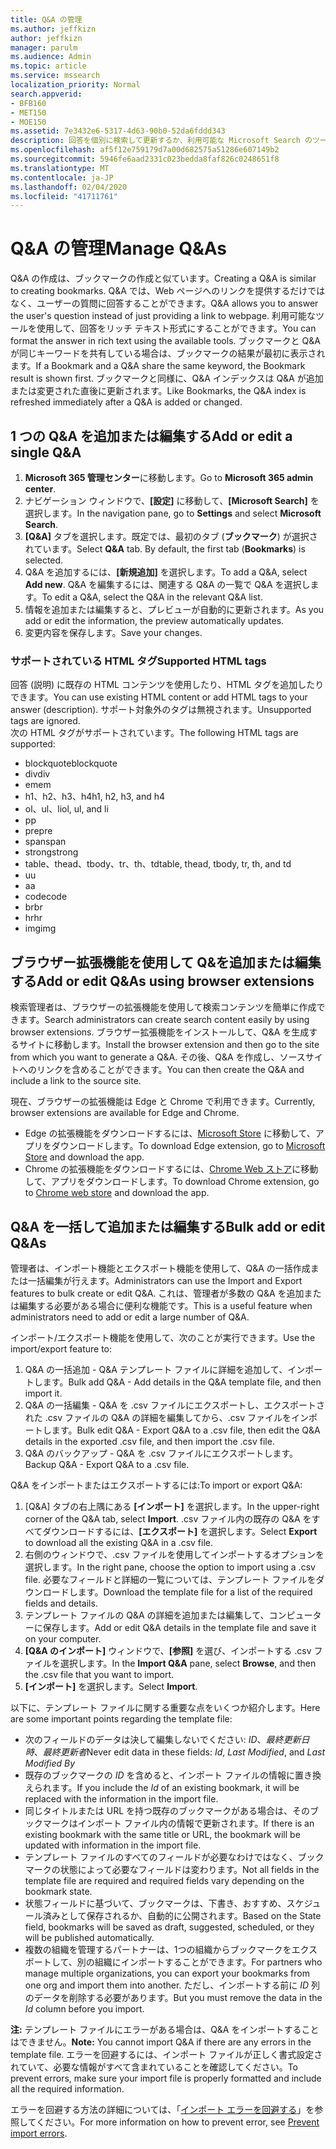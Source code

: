 ```yaml
---
title: Q&A の管理
ms.author: jeffkizn
author: jeffkizn
manager: parulm
ms.audience: Admin
ms.topic: article
ms.service: mssearch
localization_priority: Normal
search.appverid:
- BFB160
- MET150
- MOE150
ms.assetid: 7e3432e6-5317-4d63-90b0-52da6fddd343
description: 回答を個別に検索して更新するか、利用可能な Microsoft Search のツールを使用して一括ですべての回答を編集します
ms.openlocfilehash: af5f12e759179d7a00d682575a51286e607149b2
ms.sourcegitcommit: 5946fe6aad2331c023bedda8faf826c0248651f8
ms.translationtype: MT
ms.contentlocale: ja-JP
ms.lasthandoff: 02/04/2020
ms.locfileid: "41711761"
---
```

# <a name="manage-qas"></a><span data-ttu-id="056c6-103">Q&A の管理</span><span class="sxs-lookup"><span data-stu-id="056c6-103">Manage Q&As</span></span>

<span data-ttu-id="056c6-104">Q&A の作成は、ブックマークの作成と似ています。</span><span class="sxs-lookup"><span data-stu-id="056c6-104">Creating a Q&A is similar to creating bookmarks.</span></span> <span data-ttu-id="056c6-105">Q&A では、Web ページへのリンクを提供するだけではなく、ユーザーの質問に回答することができます。</span><span class="sxs-lookup"><span data-stu-id="056c6-105">Q&A allows you to answer the user's question instead of just providing a link to webpage.</span></span> <span data-ttu-id="056c6-106">利用可能なツールを使用して、回答をリッチ テキスト形式にすることができます。</span><span class="sxs-lookup"><span data-stu-id="056c6-106">You can format the answer in rich text using the available tools.</span></span> <span data-ttu-id="056c6-107">ブックマークと Q&A が同じキーワードを共有している場合は、ブックマークの結果が最初に表示されます。</span><span class="sxs-lookup"><span data-stu-id="056c6-107">If a Bookmark and a Q&A share the same keyword, the Bookmark result is shown first.</span></span> <span data-ttu-id="056c6-108">ブックマークと同様に、Q&A インデックスは Q&A が追加または変更された直後に更新されます。</span><span class="sxs-lookup"><span data-stu-id="056c6-108">Like Bookmarks, the Q&A index is refreshed immediately after a Q&A is added or changed.</span></span>

## <a name="add-or-edit-a-single-qa"></a><span data-ttu-id="056c6-109">1 つの Q&A を追加または編集する</span><span class="sxs-lookup"><span data-stu-id="056c6-109">Add or edit a single Q&A</span></span>

1. <span data-ttu-id="056c6-110">**Microsoft 365 管理センター**に移動します。</span><span class="sxs-lookup"><span data-stu-id="056c6-110">Go to **Microsoft 365 admin center**.</span></span>
1. <span data-ttu-id="056c6-111">ナビゲーション ウィンドウで、**[設定]** に移動して、**[Microsoft Search]** を選択します。</span><span class="sxs-lookup"><span data-stu-id="056c6-111">In the navigation pane, go to **Settings** and select **Microsoft Search**.</span></span>
1. <span data-ttu-id="056c6-112">**[Q&A]** タブを選択します。既定では、最初のタブ (**ブックマーク**) が選択されています。</span><span class="sxs-lookup"><span data-stu-id="056c6-112">Select **Q&A** tab. By default, the first tab (**Bookmarks**) is selected.</span></span>
1. <span data-ttu-id="056c6-113">Q&A を追加するには、**[新規追加]** を選択します。</span><span class="sxs-lookup"><span data-stu-id="056c6-113">To add a Q&A, select **Add new**.</span></span>
<span data-ttu-id="056c6-114">Q&A を編集するには、関連する Q&A の一覧で Q&A を選択します。</span><span class="sxs-lookup"><span data-stu-id="056c6-114">To edit a Q&A, select the Q&A in the relevant Q&A list.</span></span>
1. <span data-ttu-id="056c6-115">情報を追加または編集すると、プレビューが自動的に更新されます。</span><span class="sxs-lookup"><span data-stu-id="056c6-115">As you add or edit the information, the preview automatically updates.</span></span>
1. <span data-ttu-id="056c6-116">変更内容を保存します。</span><span class="sxs-lookup"><span data-stu-id="056c6-116">Save your changes.</span></span>

### <a name="supported-html-tags"></a><span data-ttu-id="056c6-117">サポートされている HTML タグ</span><span class="sxs-lookup"><span data-stu-id="056c6-117">Supported HTML tags</span></span>

<span data-ttu-id="056c6-118">回答 (説明) に既存の HTML コンテンツを使用したり、HTML タグを追加したりできます。</span><span class="sxs-lookup"><span data-stu-id="056c6-118">You can use existing HTML content or add HTML tags to your answer (description).</span></span> <span data-ttu-id="056c6-119">サポート対象外のタグは無視されます。</span><span class="sxs-lookup"><span data-stu-id="056c6-119">Unsupported tags are ignored.</span></span>  
<span data-ttu-id="056c6-120">次の HTML タグがサポートされています。</span><span class="sxs-lookup"><span data-stu-id="056c6-120">The following HTML tags are supported:</span></span>

- <span data-ttu-id="056c6-121">blockquote</span><span class="sxs-lookup"><span data-stu-id="056c6-121">blockquote</span></span>
- <span data-ttu-id="056c6-122">div</span><span class="sxs-lookup"><span data-stu-id="056c6-122">div</span></span>
- <span data-ttu-id="056c6-123">em</span><span class="sxs-lookup"><span data-stu-id="056c6-123">em</span></span>
- <span data-ttu-id="056c6-124">h1、h2、h3、h4</span><span class="sxs-lookup"><span data-stu-id="056c6-124">h1, h2, h3, and h4</span></span>
- <span data-ttu-id="056c6-125">ol、ul、li</span><span class="sxs-lookup"><span data-stu-id="056c6-125">ol, ul, and li</span></span>
- <span data-ttu-id="056c6-126">p</span><span class="sxs-lookup"><span data-stu-id="056c6-126">p</span></span>
- <span data-ttu-id="056c6-127">pre</span><span class="sxs-lookup"><span data-stu-id="056c6-127">pre</span></span>
- <span data-ttu-id="056c6-128">span</span><span class="sxs-lookup"><span data-stu-id="056c6-128">span</span></span>
- <span data-ttu-id="056c6-129">strong</span><span class="sxs-lookup"><span data-stu-id="056c6-129">strong</span></span>
- <span data-ttu-id="056c6-130">table、thead、tbody、tr、th、td</span><span class="sxs-lookup"><span data-stu-id="056c6-130">table, thead, tbody, tr, th, and td</span></span>
- <span data-ttu-id="056c6-131">u</span><span class="sxs-lookup"><span data-stu-id="056c6-131">u</span></span>
- <span data-ttu-id="056c6-132">a</span><span class="sxs-lookup"><span data-stu-id="056c6-132">a</span></span>
- <span data-ttu-id="056c6-133">code</span><span class="sxs-lookup"><span data-stu-id="056c6-133">code</span></span>
- <span data-ttu-id="056c6-134">br</span><span class="sxs-lookup"><span data-stu-id="056c6-134">br</span></span>
- <span data-ttu-id="056c6-135">hr</span><span class="sxs-lookup"><span data-stu-id="056c6-135">hr</span></span>
- <span data-ttu-id="056c6-136">img</span><span class="sxs-lookup"><span data-stu-id="056c6-136">img</span></span>

## <a name="add-or-edit-qas-using-browser-extensions"></a><span data-ttu-id="056c6-137">ブラウザー拡張機能を使用して Q&を追加または編集する</span><span class="sxs-lookup"><span data-stu-id="056c6-137">Add or edit Q&As using browser extensions</span></span>

<span data-ttu-id="056c6-138">検索管理者は、ブラウザーの拡張機能を使用して検索コンテンツを簡単に作成できます。</span><span class="sxs-lookup"><span data-stu-id="056c6-138">Search administrators can create search content easily by using browser extensions.</span></span> <span data-ttu-id="056c6-139">ブラウザー拡張機能をインストールして、Q&A を生成するサイトに移動します。</span><span class="sxs-lookup"><span data-stu-id="056c6-139">Install the browser extension and then go to the site from which you want to generate a Q&A.</span></span> <span data-ttu-id="056c6-140">その後、Q&A を作成し、ソースサイトへのリンクを含めることができます。</span><span class="sxs-lookup"><span data-stu-id="056c6-140">You can then create the Q&A and include a link to the source site.</span></span>

<span data-ttu-id="056c6-141">現在、ブラウザーの拡張機能は Edge と Chrome で利用できます。</span><span class="sxs-lookup"><span data-stu-id="056c6-141">Currently, browser extensions are available for Edge and Chrome.</span></span>

- <span data-ttu-id="056c6-142">Edge の拡張機能をダウンロードするには、[Microsoft Store](https://www.microsoft.com/p/microsoft-search-content-creator/9nrqdbcbwq55?activetab=pivot:overviewtab) に移動して、アプリをダウンロードします。</span><span class="sxs-lookup"><span data-stu-id="056c6-142">To download Edge extension, go to [Microsoft Store](https://www.microsoft.com/p/microsoft-search-content-creator/9nrqdbcbwq55?activetab=pivot:overviewtab) and download the app.</span></span>
- <span data-ttu-id="056c6-143">Chrome の拡張機能をダウンロードするには、[Chrome Web ストア](https://chrome.google.com/webstore/detail/microsoft-search-content/nocnablpaoeecfmfnjoheefkogmleipm)に移動して、アプリをダウンロードします。</span><span class="sxs-lookup"><span data-stu-id="056c6-143">To download Chrome extension, go to [Chrome web store](https://chrome.google.com/webstore/detail/microsoft-search-content/nocnablpaoeecfmfnjoheefkogmleipm) and download the app.</span></span>

## <a name="bulk-add-or-edit-qas"></a><span data-ttu-id="056c6-144">Q&A を一括して追加または編集する</span><span class="sxs-lookup"><span data-stu-id="056c6-144">Bulk add or edit Q&As</span></span>

<span data-ttu-id="056c6-145">管理者は、インポート機能とエクスポート機能を使用して、Q&A の一括作成または一括編集が行えます。</span><span class="sxs-lookup"><span data-stu-id="056c6-145">Administrators can use the Import and Export features to bulk create or edit Q&A.</span></span> <span data-ttu-id="056c6-146">これは、管理者が多数の Q&A を追加または編集する必要がある場合に便利な機能です。</span><span class="sxs-lookup"><span data-stu-id="056c6-146">This is a useful feature when administrators need to add or edit a large number of Q&A.</span></span>

<span data-ttu-id="056c6-147">インポート/エクスポート機能を使用して、次のことが実行できます。</span><span class="sxs-lookup"><span data-stu-id="056c6-147">Use the import/export feature to:</span></span>

1. <span data-ttu-id="056c6-148">Q&A の一括追加 - Q&A テンプレート ファイルに詳細を追加して、インポートします。</span><span class="sxs-lookup"><span data-stu-id="056c6-148">Bulk add Q&A - Add details in the Q&A template file, and then import it.</span></span>
1. <span data-ttu-id="056c6-149">Q&A の一括編集 - Q&A を .csv ファイルにエクスポートし、エクスポートされた .csv ファイルの Q&A の詳細を編集してから、.csv ファイルをインポートします。</span><span class="sxs-lookup"><span data-stu-id="056c6-149">Bulk edit Q&A - Export Q&A to a .csv file, then edit the Q&A details in the exported .csv file, and then import the .csv file.</span></span>
1. <span data-ttu-id="056c6-150">Q&A のバックアップ - Q&A を .csv ファイルにエクスポートします。</span><span class="sxs-lookup"><span data-stu-id="056c6-150">Backup Q&A - Export Q&A to a .csv file.</span></span>

<span data-ttu-id="056c6-151">Q&A をインポートまたはエクスポートするには:</span><span class="sxs-lookup"><span data-stu-id="056c6-151">To import or export Q&A:</span></span>

1. <span data-ttu-id="056c6-152">[Q&A] タブの右上隅にある **[インポート]** を選択します。</span><span class="sxs-lookup"><span data-stu-id="056c6-152">In the upper-right corner of the Q&A tab, select **Import**.</span></span>
<span data-ttu-id="056c6-153">.csv ファイル内の既存の Q&A をすべてダウンロードするには、**[エクスポート]** を選択します。</span><span class="sxs-lookup"><span data-stu-id="056c6-153">Select **Export** to download all the existing Q&A in a .csv file.</span></span>
1. <span data-ttu-id="056c6-154">右側のウィンドウで、.csv ファイルを使用してインポートするオプションを選択します。</span><span class="sxs-lookup"><span data-stu-id="056c6-154">In the right pane, choose the option to import using a .csv file.</span></span>
<span data-ttu-id="056c6-155">必要なフィールドと詳細の一覧については、テンプレート ファイルをダウンロードします。</span><span class="sxs-lookup"><span data-stu-id="056c6-155">Download the template file for a list of the required fields and details.</span></span>
1. <span data-ttu-id="056c6-156">テンプレート ファイルの Q&A の詳細を追加または編集して、コンピューターに保存します。</span><span class="sxs-lookup"><span data-stu-id="056c6-156">Add or edit Q&A details in the template file and save it on your computer.</span></span>
1. <span data-ttu-id="056c6-157">**[Q&A のインポート]** ウィンドウで、**[参照]** を選び、インポートする .csv ファイルを選択します。</span><span class="sxs-lookup"><span data-stu-id="056c6-157">In the **Import Q&A** pane, select **Browse**, and then the .csv file that you want to import.</span></span>
1. <span data-ttu-id="056c6-158">**[インポート]** を選択します。</span><span class="sxs-lookup"><span data-stu-id="056c6-158">Select **Import**.</span></span>

<span data-ttu-id="056c6-159">以下に、テンプレート ファイルに関する重要な点をいくつか紹介します。</span><span class="sxs-lookup"><span data-stu-id="056c6-159">Here are some important points regarding the template file:</span></span>

- <span data-ttu-id="056c6-160">次のフィールドのデータは決して編集しないでください: *ID*、*最終更新日時*、*最終更新者*</span><span class="sxs-lookup"><span data-stu-id="056c6-160">Never edit data in these fields: *Id*, *Last Modified*, and *Last Modified By*</span></span>
- <span data-ttu-id="056c6-161">既存のブックマークの *ID* を含めると、インポート ファイルの情報に置き換えられます。</span><span class="sxs-lookup"><span data-stu-id="056c6-161">If you include the *Id* of an existing bookmark, it will be replaced with the information in the import file.</span></span>
- <span data-ttu-id="056c6-162">同じタイトルまたは URL を持つ既存のブックマークがある場合は、そのブックマークはインポート ファイル内の情報で更新されます。</span><span class="sxs-lookup"><span data-stu-id="056c6-162">If there is an existing bookmark with the same title or URL, the bookmark will be updated with information in the import file.</span></span>
- <span data-ttu-id="056c6-163">テンプレート ファイルのすべてのフィールドが必要なわけではなく、ブックマークの状態によって必要なフィールドは変わります。</span><span class="sxs-lookup"><span data-stu-id="056c6-163">Not all fields in the template file are required and required fields vary depending on the bookmark state.</span></span>
- <span data-ttu-id="056c6-164">状態フィールドに基づいて、ブックマークは、下書き、おすすめ、スケジュール済みとして保存されるか、自動的に公開されます。</span><span class="sxs-lookup"><span data-stu-id="056c6-164">Based on the State field, bookmarks will be saved as draft, suggested, scheduled, or they will be published automatically.</span></span>
- <span data-ttu-id="056c6-165">複数の組織を管理するパートナーは、1つの組織からブックマークをエクスポートして、別の組織にインポートすることができます。</span><span class="sxs-lookup"><span data-stu-id="056c6-165">For partners who manage multiple organizations, you can export your bookmarks from one org and import them into another.</span></span> <span data-ttu-id="056c6-166">ただし、インポートする前に *ID* 列のデータを削除する必要があります。</span><span class="sxs-lookup"><span data-stu-id="056c6-166">But you must remove the data in the *Id* column before you import.</span></span>

<span data-ttu-id="056c6-167">**注:** テンプレート ファイルにエラーがある場合は、Q&A をインポートすることはできません。</span><span class="sxs-lookup"><span data-stu-id="056c6-167">**Note:** You cannot import Q&A if there are any errors in the template file.</span></span> <span data-ttu-id="056c6-168">エラーを回避するには、インポート ファイルが正しく書式設定されていて、必要な情報がすべて含まれていることを確認してください。</span><span class="sxs-lookup"><span data-stu-id="056c6-168">To prevent errors, make sure your import file is properly formatted and include all the required information.</span></span>

<span data-ttu-id="056c6-169">エラーを回避する方法の詳細については、「[インポート エラーを回避する](manage-bookmarks.md#prevent-import-errors)」を参照してください。</span><span class="sxs-lookup"><span data-stu-id="056c6-169">For more information on how to prevent error, see [Prevent import errors](manage-bookmarks.md#prevent-import-errors).</span></span>
